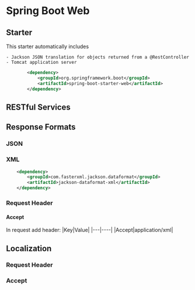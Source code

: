 # Spring Boot Web

## Starter
This starter automatically includes

    - Jackson JSON translation for objects returned from a @RestController
    - Tomcat application server

```xml
		<dependency>
			<groupId>org.springframework.boot</groupId>
			<artifactId>spring-boot-starter-web</artifactId>
		</dependency>
```

## RESTful Services

## Response Formats

### JSON

### XML

```xml
    <dependency>
        <groupId>com.fasterxml.jackson.dataformat</groupId>
        <artifactId>jackson-dataformat-xml</artifactId>
    </dependency>
```

### Request Header
#### Accept
In request add header:
|Key|Value|
|---|----|
|Accept|application/xml|

## Localization

### Request Header
### Accept 
